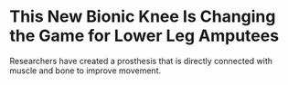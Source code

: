 # This New Bionic Knee Is Changing the Game for Lower Leg Amputees

<p dir="auto" class="paragraph complex-paragraph" id="paragraph1">
    <span class="sentence complex-sentence" id="sentence1">
        <span id="word1">Researchers</span> <span id="word2">have</span> <span id="word3">created</span> 
        <span id="word4">a</span> <span id="word5">prosthesis</span> <span id="word6">that</span> 
        <span id="word7">is</span> <span id="word8">directly</span> <span id="word9">connected</span> 
        <span id="word10">with</span> <span id="word11">muscle</span> <span id="word12">and</span> 
        <span id="word13">bone</span> <span id="word14">to</span> <span id="word15">improve</span> 
        <span id="word16">movement</span>.
    </span>
</p>
